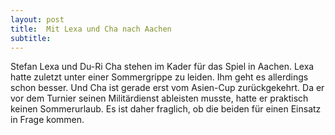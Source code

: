 ```yaml
---
layout: post
title:  Mit Lexa und Cha nach Aachen
subtitle:  
---
```


Stefan Lexa und Du-Ri Cha stehen im Kader für das Spiel in Aachen. Lexa hatte zuletzt unter einer Sommergrippe zu leiden. Ihm geht es allerdings schon besser. Und Cha ist gerade erst vom Asien-Cup zurückgekehrt. Da er vor dem Turnier seinen Militärdienst ableisten musste, hatte er praktisch keinen Sommerurlaub. Es ist daher fraglich, ob die beiden für einen Einsatz in Frage kommen.


